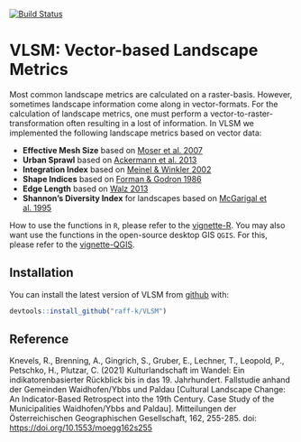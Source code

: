 
<!-- README.md is generated from README.Rmd. Please edit that file -->

[![Build
Status](https://api.travis-ci.org/raff-k/VLSM.svg?branch=master)](https://travis-ci.org/raff-k/VLSM)

# VLSM: Vector-based Landscape Metrics

Most common landscape metrics are calculated on a raster-basis. However,
sometimes landscape information come along in vector-formats. For the
calculation of landscape metrics, one must perform a
vector-to-raster-transformation often resulting in a lost of
information. In VLSM we implemented the following landscape metrics
based on vector data:

-   **Effective Mesh Size** based on [Moser et
    al. 2007](https://doi.org/10.1007/s10980-006-9023-0)
-   **Urban Sprawl** based on [Ackermann et
    al. 2013](https://www.schulthess.com/buchshop/detail/ISBN-9783784340326/Ackermann-Werne-Schweiger-Manue-Sukopp-Ulrich-fuer-Naturschutz-BfN-Bundesam-Editor/Indikatoren-zur-biologischen-Vielfalt?bpmbutton211549=1&bpmtoken=)
-   **Integration Index** based on [Meinel & Winkler
    2002](https://www2.ioer.de/recherche/pdf/2002_meinel_earsel.pdf)
-   **Shape Indices** based on [Forman & Godron
    1986](https://link.springer.com/journal/10980)
-   **Edge Length** based on [Walz
    2013](http://rosdok.uni-rostock.de/file/rosdok_disshab_0000000980/rosdok_derivate_0000005089/Habilitationsschrift_Walz_2013.pdf)
-   **Shannon’s Diversity Index** for landscapes based on [McGarigal et
    al. 1995](https://www.fs.usda.gov/treesearch/pubs/3064)

How to use the functions in `R`, please refer to the
[vignette-R](https://github.com/raff-k/VLSM/blob/master/vignettes/vignette_R.pdf).
You may also want use the functions in the open-source desktop GIS
`QGIS`. For this, please refer to the
[vignette-QGIS](https://github.com/raff-k/VLSM/blob/master/vignettes/vignette_QGIS.pdf).

## Installation

You can install the latest version of VLSM from
[github](https://github.com/raff-k/VLSM) with:

``` r
devtools::install_github("raff-k/VLSM")
```

## Reference

Knevels, R., Brenning, A., Gingrich, S., Gruber, E., Lechner, T.,
Leopold, P., Petschko, H., Plutzar, C. (2021) Kulturlandschaft im
Wandel: Ein indikatorenbasierter Rückblick bis in das 19. Jahrhundert.
Fallstudie anhand der Gemeinden Waidhofen/Ybbs und Paldau \[Cultural
Landscape Change: An Indicator-Based Retrospect into the 19th Century.
Case Study of the Municipalities Waidhofen/Ybbs and Paldau\].
Mitteilungen der Österreichischen Geographischen Gesellschaft, 162,
255-285. doi: <https://doi.org/10.1553/moegg162s255>

